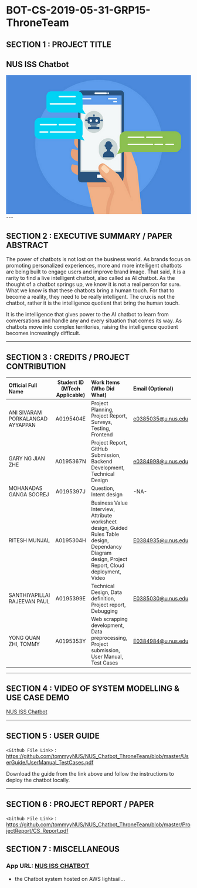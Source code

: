 # BOT-CS-2019-05-31-GRP15-ThroneTeam

## SECTION 1 : PROJECT TITLE
## NUS ISS Chatbot
<img src="Miscellaneous/picture1.png"
     style="float: left; margin-right: 0px;" />

<br>
---

## SECTION 2 : EXECUTIVE SUMMARY / PAPER ABSTRACT

The power of chatbots is not lost on the business world. As brands focus on promoting personalized experiences, more and more intelligent chatbots are being built to engage users and improve brand image. That said, it is a rarity to find a live intelligent chatbot, also called as AI chatbot. As the thought of a chatbot springs up, we know it is not a real person for sure. What we know is that these chatbots bring a human touch. For that to become a reality, they need to be really intelligent. The crux is not the chatbot, rather it is the intelligence quotient that bring the human touch.

It is the intelligence that gives power to the AI chatbot to learn from conversations and handle any and every situation that comes its way. As chatbots move into complex territories, raising the intelligence quotient becomes increasingly difficult.

---

## SECTION 3 : CREDITS / PROJECT CONTRIBUTION

| Official Full Name  | Student ID (MTech Applicable)  | Work Items (Who Did What) | Email (Optional) |
| :------------ |:---------------:| :-----| :-----|
| ANI SIVARAM PORKALANGAD AYYAPPAN | A0195404E | Project Planning, Project Report, Surveys, Testing, Frontend | e0385035@u.nus.edu |
| GARY NG JIAN ZHE | A0195367N | Project Report, GitHub Submission, Backend Development, Technical Design | e0384998@u.nus.edu |
| MOHANADAS GANGA SOOREJ | A0195397J | Question, Intent design | -NA- |
| RITESH MUNJAL | A0195304H | Business Value Interview, Attribute worksheet design, Guided Rules Table design, Dependancy Diagram design, Project Report, Cloud deployment, Video | E0384935@u.nus.edu |
| SANTHIYAPILLAI RAJEEVAN PAUL | A0195399E | Technical Design, Data definition, Project report, Debugging | E0385030@u.nus.edu |
| YONG QUAN ZHI, TOMMY | A0195353Y | Web scrapping development, Data preprocessing, Project submission, User Manual, Test Cases | E0384984@u.nus.edu |

---

## SECTION 4 : VIDEO OF SYSTEM MODELLING & USE CASE DEMO

[NUS ISS Chatbot]()


---

## SECTION 5 : USER GUIDE

`<Github File Link>` : <https://github.com/tommyyNUS/NUS_Chatbot_ThroneTeam/blob/master/UserGuide/UserManual_TestCases.pdf>

Download the guide from the link above and follow the instructions to deploy the chatbot locally.

---

## SECTION 6 : PROJECT REPORT / PAPER

`<Github File Link>` : <https://github.com/tommyyNUS/NUS_Chatbot_ThroneTeam/blob/master/ProjectReport/CS_Report.pdf>

## SECTION 7 : MISCELLANEOUS

### App URL: [NUS ISS CHATBOT](http://isschatbot.ga)
- the Chatbot system hosted on AWS lightsail...
